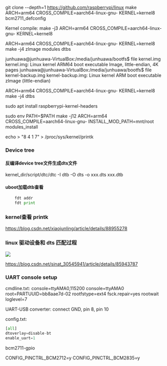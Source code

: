 


git clone --depth=1 https://github.com/raspberrypi/linux
make ARCH=arm64 CROSS_COMPILE=aarch64-linux-gnu- KERNEL=kernel8 bcm2711_defconfig

Kernel compile:
make -j3 ARCH=arm64 CROSS_COMPILE=aarch64-linux-gnu- KERNEL=kernel8

ARCH=arm64 CROSS_COMPILE=aarch64-linux-gnu- KERNEL=kernel8 make -j4 zImage modules dtbs


junhuawa@junhuawa-VirtualBox:/media/junhuawa/bootfs$ file kernel.img
kernel.img: Linux kernel ARM64 boot executable Image, little-endian, 4K pages
junhuawa@junhuawa-VirtualBox:/media/junhuawa/bootfs$ file kernel-backup.img
kernel-backup.img: Linux kernel ARM boot executable zImage (little-endian)


ARCH=arm64 CROSS_COMPILE=aarch64-linux-gnu- KERNEL=kernel8 make -j4 dtbs

sudo apt install raspberrypi-kernel-headers


sudo env PATH=$PATH make -j12 ARCH=arm64 CROSS_COMPILE=aarch64-linux-gnu- INSTALL_MOD_PATH=mnt/root modules_install


echo > "8 4 1 7" > /proc/sys/kernel/printk

### Device tree
#### 反编译device tree文件生成dts文件

kernel_dir/script/dtc/dtc -I dtb -O dts -o xxx.dts xxx.dtb
#### uboot加载dtb查看
```python
    fdt addr
    fdt print
```
### kernel查看 printk

https://blog.csdn.net/xiaojunling/article/details/88955278



### linux 驱动设备和 dts 匹配过程
![](dt-match.png)

https://blog.csdn.net/sinat_30545941/article/details/85943787


### UART console setup

cmdline.txt:
console=ttyAMA0,115200 console=ttyAMA0 root=PARTUUID=bb8aae7d-02 rootfstype=ext4 fsck.repair=yes rootwait loglevel=7

UART-USB converter:
connect GND, pin 8, pin 10 

config.txt:
```python
[all]
dtoverlay=disable-bt
enable_uart=1
```


bcm2711-gpio

CONFIG_PINCTRL_BCM2712=y
CONFIG_PINCTRL_BCM2835=y
